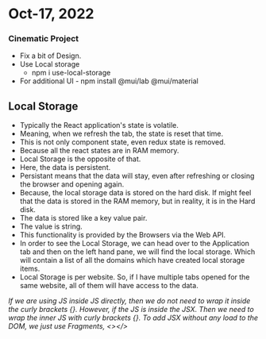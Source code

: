 # Oct-17, 2022

### Cinematic Project
- Fix a bit of Design.
- Use Local storage
  - npm i use-local-storage
- For additional UI - npm install @mui/lab @mui/material


## Local Storage
- Typically the React application's state is volatile.
- Meaning, when we refresh the tab, the state is reset that time.
- This is not only component state, even redux state is removed.
- Because all the react states are in RAM memory.
- Local Storage is the opposite of that.
- Here, the data is persistent.
- Persistant means that the data will stay, even after refreshing or closing the browser and opening again.
- Because, the local storage data is stored on the hard disk. If might feel that the data is stored in the RAM memory, but in reality, it is in the Hard disk.
- The data is stored like a key value pair.
- The value is string.
- This functionality is provided by the Browsers via the Web API.
- In order to see the Local Storage, we can head over to the Application tab and then on the left hand pane, we will find the local storage. Which will contain a list of all the domains which have created local storage items.
- Local Storage is per website. So, if I have multiple tabs opened for the same website, all of them will have access to the data.

*If we are using JS inside JS directly, then we do not need to wrap it inside the curly brackets {}. However, if the JS is inside the JSX. Then we need to wrap the inner JS with curly brackets {}. To add JSX without any load to the DOM, we just use Fragments, <></>*

